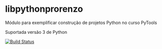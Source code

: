 # libpythonprorenzo
Módulo para exemplificar construção de projetos Python no curso PyTools

Suportada versão 3 de Python

[![Build Status](https://travis-ci.com/agnoliveira/libpythonprorenzo.svg?branch=main)](https://travis-ci.com/agnoliveira/libpythonprorenzo)
